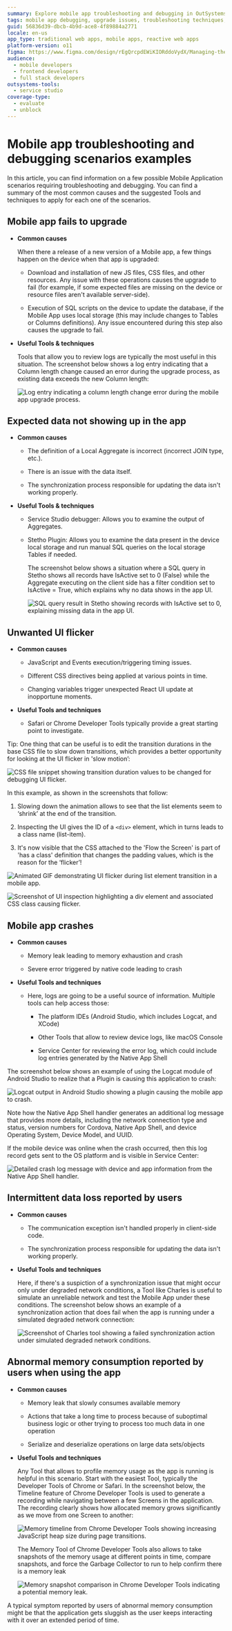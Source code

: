 ```yaml
---
summary: Explore mobile app troubleshooting and debugging in OutSystems 11 (O11) with common scenarios, causes, and effective tools and techniques.
tags: mobile app debugging, upgrade issues, troubleshooting techniques, log analysis, local storage
guid: 56836d39-dbcb-4b9d-ace8-4f89884a2771
locale: en-us
app_type: traditional web apps, mobile apps, reactive web apps
platform-version: o11
figma: https://www.figma.com/design/rEgQrcpdEWiKIORddoVydX/Managing-the-Applications-Lifecycle?node-id=3952-240&t=vO3Lqcn06Tcis4dv-1
audience:
  - mobile developers
  - frontend developers
  - full stack developers
outsystems-tools:
  - service studio
coverage-type:
  - evaluate
  - unblock
---
```


# Mobile app troubleshooting and debugging scenarios examples

In this article, you can find information on a few possible Mobile Application scenarios requiring troubleshooting and debugging. You can find a summary of the most common causes and the suggested Tools and techniques to apply for each one of the scenarios. 

## Mobile app fails to upgrade

* **Common causes**

    When there a release of a new version of a Mobile app, a few things happen on the device when that app is upgraded:

    * Download and installation of new JS files, CSS files, and other resources. Any issue with these operations causes the upgrade to fail (for example, if some expected files are missing on the device or resource files aren't available server-side).

    * Execution of SQL scripts on the device to update the database, if the Mobile App uses local storage (this may include changes to Tables or Columns definitions). Any issue encountered during this step also causes the upgrade to fail.

* **Useful Tools & techniques**

    Tools that allow you to review logs are typically the most useful in this situation. The screenshot below shows a log entry indicating that a Column length change caused an error during the upgrade process, as existing data exceeds the new Column length:

    ![Log entry indicating a column length change error during the mobile app upgrade process.](images/OutSystems_provides_rich_13.png "Log Entry Showing Column Length Error During Upgrade")

## Expected data not showing up in the app

* **Common causes**

    * The definition of a Local Aggregate is incorrect (incorrect JOIN type, etc.).

    * There is an issue with the data itself.

    * The synchronization process responsible for updating the data isn't working properly.

* **Useful Tools & techniques**

    * Service Studio debugger: Allows you to examine the output of Aggregates.

    * Stetho Plugin: Allows you to examine the data present in the device local storage and run manual SQL queries on the local storage Tables if needed.

        The screenshot below shows a situation where a SQL query in Stetho shows all records have IsActive set to 0 (False) while the Aggregate executing on the client side has a filter condition set to IsActive = True, which explains why no data shows in the app UI.

        ![SQL query result in Stetho showing records with IsActive set to 0, explaining missing data in the app UI.](images/OutSystems_provides_rich_14.png "SQL Query Result in Stetho Plugin")

## Unwanted UI flicker

* **Common causes**

    * JavaScript and Events execution/triggering timing issues.

    * Different CSS directives being applied at various points in time.

    * Changing variables trigger unexpected React UI update at inopportune moments.

* **Useful Tools and techniques**

    * Safari or Chrome Developer Tools typically provide a great starting point to investigate.

Tip: One thing that can be useful is to edit the transition durations in the base CSS file to slow down transitions, which provides a better opportunity for looking at the UI flicker in 'slow motion’:

![CSS file snippet showing transition duration values to be changed for debugging UI flicker.](images/OutSystems_provides_rich_15.png "CSS File with Transition Duration")

In this example, as shown in the screenshots that follow:

1. Slowing down the animation allows to see that the list elements seem to ‘shrink’ at the end of the transition.

1. Inspecting the UI gives the ID of a `<div>` element, which in turns leads to a class name (list-item).

1. It's now visible that the CSS attached to the 'Flow the Screen' is part of 'has a class' definition that changes the padding values, which is the reason for the ‘flicker’!

![Animated GIF demonstrating UI flicker during list element transition in a mobile app.](images/OutSystems_provides_rich_16.png "UI Flicker Animation")

![Screenshot of UI inspection highlighting a div element and associated CSS class causing flicker.](images/OutSystems_provides_rich_17.png "UI Inspection Revealing CSS Class")

## Mobile app crashes

* **Common causes**

    * Memory leak leading to memory exhaustion and crash

    * Severe error triggered by native code leading to crash

* **Useful Tools and techniques**

    * Here, logs are going to be a useful source of information. Multiple tools can help access those:

        * The platform IDEs (Android Studio, which includes Logcat, and XCode)

        * Other Tools that allow to review device logs, like macOS Console

        * Service Center for reviewing the error log, which could include log entries generated by the Native App Shell

The screenshot below shows an example of using the Logcat module of Android Studio to realize that a Plugin is causing this application to crash:

![Logcat output in Android Studio showing a plugin causing the mobile app to crash.](images/OutSystems_provides_rich_18.png "Logcat Output in Android Studio")

Note how the Native App Shell handler generates an additional log message that provides more details, including the network connection type and status, version numbers for Cordova, Native App Shell, and device Operating System, Device Model, and UUID. 

If the mobile device was online when the crash occurred, then this log record gets sent to the OS platform and is visible in Service Center:

![Detailed crash log message with device and app information from the Native App Shell handler.](images/OutSystems_provides_rich_19.png "Detailed Crash Log Message")

## Intermittent data loss reported by users

* **Common causes**

    * The communication exception isn't handled properly in client-side code.

    * The synchronization process responsible for updating the data isn't working properly.

* **Useful Tools and techniques**

    Here, if there's a suspiction of a synchronization issue that might occur only under degraded network conditions, a Tool like Charles is useful to simulate an unreliable network and test the Mobile App under these conditions. The screenshot below shows an example of a synchronization action that does fail when the app is running under a simulated degraded network connection:

    ![Screenshot of Charles tool showing a failed synchronization action under simulated degraded network conditions.](images/OutSystems_provides_rich_20.png "Failed Synchronization Action in Charles")

## Abnormal memory consumption reported by users when using the app

* **Common causes**

    * Memory leak that slowly consumes available memory

    * Actions that take a long time to process because of suboptimal business logic or other trying to process too much data in one operation

    * Serialize and deserialize operations on large data sets/objects

* **Useful Tools and techniques**

    Any Tool that allows to profile memory usage as the app is running is helpful in this scenario. Start with the easiest Tool, typically the Developer Tools of Chrome or Safari. In the screenshot below, the Timeline feature of Chrome Developer Tools is used to generate a recording while navigating between a few Screens in the application. The recording clearly shows how allocated memory grows significantly as we move from one Screen to another:
 
    ![Memory timeline from Chrome Developer Tools showing increasing JavaScript heap size during page transitions.](images/OutSystems_provides_rich_21.png "Chrome Developer Tools Memory Timeline")

    The Memory Tool of Chrome Developer Tools also allows to take snapshots of the memory usage at different points in time, compare snapshots, and force the Garbage Collector to run to help confirm there is a memory leak 

    ![Memory snapshot comparison in Chrome Developer Tools indicating a potential memory leak.](images/OutSystems_provides_rich_22.png "Memory Snapshot Comparison in Chrome Developer Tools")

<div class="info" markdown="1">

A typical symptom reported by users of abnormal memory consumption might be that the application gets sluggish as the user keeps interacting with it over an extended period of time.

</div>

